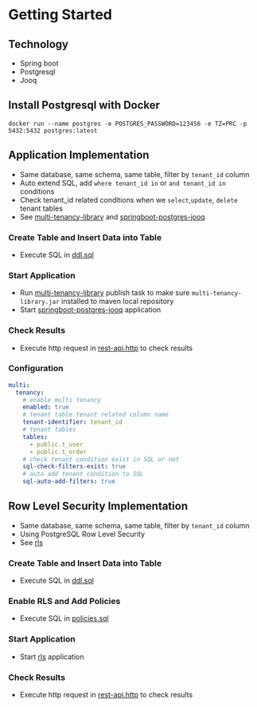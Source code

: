 # Getting Started

## Technology

- Spring boot
- Postgresql
- Jooq

## Install Postgresql with Docker

```
docker run --name postgres -e POSTGRES_PASSWORD=123456 -e TZ=PRC -p 5432:5432 postgres:latest
```

## Application Implementation

- Same database, same schema, same table, filter by `tenant_id` column
- Auto extend SQL, add `where tenant_id in` or `and tenant_id in` conditions
- Check tenant_id related conditions when we `select`,`update`, `delete` tenant tables
- See [multi-tenancy-library](./multi-tenancy-library) and [springboot-postgres-jooq](./springboot-postgres-jooq)

### Create Table and Insert Data into Table

- Execute SQL in [ddl.sql](./springboot-postgres-jooq/sql/ddl.sql)

### Start Application

- Run [multi-tenancy-library](./multi-tenancy-library) publish task to make sure `multi-tenancy-library.jar` installed
  to maven local repository
- Start [springboot-postgres-jooq](./springboot-postgres-jooq) application

### Check Results

- Execute http request in [rest-api.http](./springboot-postgres-jooq/rest-api.http) to check results

### Configuration

```yaml
multi:
  tenancy:
    # enable multi tenancy
    enabled: true
    # tenant table tenant related column name
    tenant-identifier: tenant_id
    # tenant tables
    tables:
      - public.t_user
      - public.t_order
    # check tenant condition exist in SQL or not
    sql-check-filters-exist: true
    # auto add tenant condition to SQL
    sql-auto-add-filters: true
```

## Row Level Security Implementation

- Same database, same schema, same table, filter by `tenant_id` column
- Using PostgreSQL Row Level Security
- See [rls](./rls)

### Create Table and Insert Data into Table

- Execute SQL in [ddl.sql](./rls/sql/ddl.sql)

### Enable RLS and Add Policies

- Execute SQL in [policies.sql](./rls/sql/policies.sql)

### Start Application

- Start [rls](./rls) application

### Check Results

- Execute http request in [rest-api.http](./rls/rest-api.http) to check results